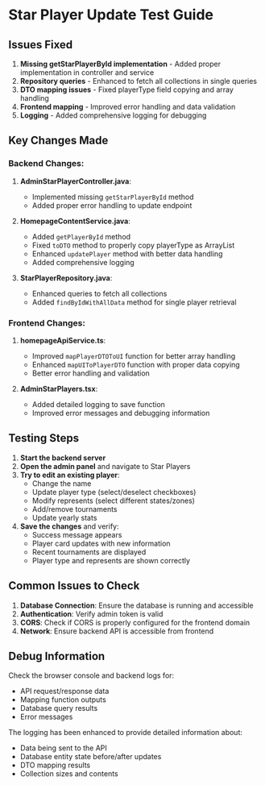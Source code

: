 # Star Player Update Test Guide

## Issues Fixed

1. **Missing getStarPlayerById implementation** - Added proper implementation in controller and service
2. **Repository queries** - Enhanced to fetch all collections in single queries
3. **DTO mapping issues** - Fixed playerType field copying and array handling
4. **Frontend mapping** - Improved error handling and data validation
5. **Logging** - Added comprehensive logging for debugging

## Key Changes Made

### Backend Changes:

1. **AdminStarPlayerController.java**:
   - Implemented missing `getStarPlayerById` method
   - Added proper error handling to update endpoint

2. **HomepageContentService.java**:
   - Added `getPlayerById` method
   - Fixed `toDTO` method to properly copy playerType as ArrayList
   - Enhanced `updatePlayer` method with better data handling
   - Added comprehensive logging

3. **StarPlayerRepository.java**:
   - Enhanced queries to fetch all collections
   - Added `findByIdWithAllData` method for single player retrieval

### Frontend Changes:

1. **homepageApiService.ts**:
   - Improved `mapPlayerDTOToUI` function for better array handling
   - Enhanced `mapUIToPlayerDTO` function with proper data copying
   - Better error handling and validation

2. **AdminStarPlayers.tsx**:
   - Added detailed logging to save function
   - Improved error messages and debugging information

## Testing Steps

1. **Start the backend server**
2. **Open the admin panel** and navigate to Star Players
3. **Try to edit an existing player**:
   - Change the name
   - Update player type (select/deselect checkboxes)
   - Modify represents (select different states/zones)
   - Add/remove tournaments
   - Update yearly stats
4. **Save the changes** and verify:
   - Success message appears
   - Player card updates with new information
   - Recent tournaments are displayed
   - Player type and represents are shown correctly

## Common Issues to Check

1. **Database Connection**: Ensure the database is running and accessible
2. **Authentication**: Verify admin token is valid
3. **CORS**: Check if CORS is properly configured for the frontend domain
4. **Network**: Ensure backend API is accessible from frontend

## Debug Information

Check the browser console and backend logs for:
- API request/response data
- Mapping function outputs
- Database query results
- Error messages

The logging has been enhanced to provide detailed information about:
- Data being sent to the API
- Database entity state before/after updates
- DTO mapping results
- Collection sizes and contents